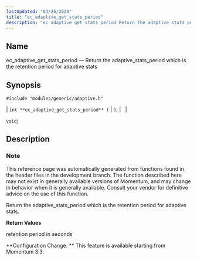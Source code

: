 ```yaml
---
lastUpdated: "03/26/2020"
title: "ec_adaptive_get_stats_period"
description: "ec adaptive get stats period Return the adaptive stats period which is the retention period for adaptive stats int ec adaptive get stats period void This reference page was automatically generated from functions found in the header files in the development branch The function described here may not exist in..."
---
```


<a name="apis.ec_adaptive_get_stats_period"></a> 
## Name

ec_adaptive_get_stats_period — Return the adaptive_stats_period which is the retention period for adaptive stats

## Synopsis

`#include "modules/generic/adaptive.h"`

| `int **ec_adaptive_get_stats_period** (` | `)`; |   |

`void`;<a name="idp46654720"></a> 
## Description

### Note

This reference page was automatically generated from functions found in the header files in the development branch. The function described here may not exist in generally available versions of Momentum, and may change in behavior when it is generally available. Consult your vendor for definitive advice on the use of this function.

Return the adaptive_stats_period which is the retention period for adaptive stats.

**<a name="idp46657520"></a> Return Values**

retention period in seconds

**Configuration Change. ** This feature is available starting from Momentum 3.3.